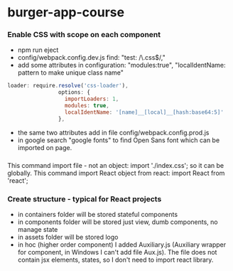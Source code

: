 # burger-app-course

### Enable CSS with scope on each component
- npm run eject
- config/webpack.config.dev.js find: "test: /\\.css$/," 
- add some attributes in configuration: "modules:true", "localIdentName: pattern to make unique class name"
```javascript 1.8
loader: require.resolve('css-loader'),
                options: {
                  importLoaders: 1,
                  modules: true,
                  localIdentName: '[name]__[local]__[hash:base64:5]'
                },
```
- the same two attributes add in file config/webpack.config.prod.js
- in google search "google fonts" to find Open Sans font which can be imported on page. 

###
This command import file - not an object: import './index.css'; so it can be globally.
This command import React object from react: import React from 'react';

### Create structure - typical for React projects
- in containers folder will be stored stateful components
- in components folder will be stored just view, dumb components, no manage state
- in assets folder will be stored logo 
- in hoc (higher order component) I added Auxiliary.js (Auxiliary wrapper for component, in Windows I can't add file Aux.js). 
The file does not contain jsx elements, states, so I don't need to import react library.  